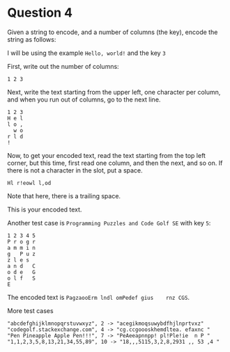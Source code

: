# Question 4

Given a string to encode, and a number of columns (the key), encode the string as follows:

I will be using the example `Hello, world!` and the key `3`

First, write out the number of columns:

    1 2 3

Next, write the text starting from the upper left, one character per column, and when you run out of columns, go to the next line.

    1 2 3
    H e l
    l o ,
      w o
    r l d
    !

Now, to get your encoded text, read the text starting from the top left corner, but this time, first read one column, and then the next, and so on. If there is not a character in the slot, put a space.

    Hl r!eowl l,od 

Note that here, there is a trailing space.

This is your encoded text.

Another test case is `Programming Puzzles and Code Golf SE` with key `5`:

    1 2 3 4 5
    P r o g r
    a m m i n
    g   P u z
    z l e s  
    a n d   C
    o d e   G
    o l f   S
    E

The encoded text is `PagzaooErm lndl omPedef gius    rnz CGS`.

More test cases

    "abcdefghijklmnopqrstuvwxyz", 2 -> "acegikmoqsuwybdfhjlnprtvxz"
    "codegolf.stackexchange.com", 4 -> "cg.ccgoooskhemdltea. efaxnc "
    "Pen Pineapple Apple Pen!!!", 7 -> "PeAeeapnnpp! pl!Ple!ie  n P "
    "1,1,2,3,5,8,13,21,34,55,89", 10 -> "18,,,5115,3,2,8,2931 ,, 53 ,4 "
